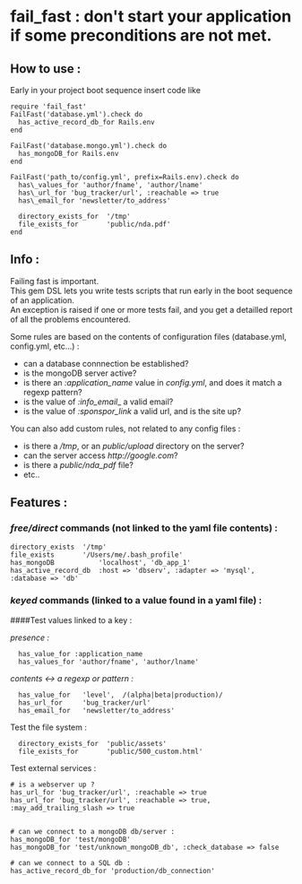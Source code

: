 # fail_fast : don't start your application if some preconditions are not met.

## How to use :

Early in your project boot sequence insert code like

    require 'fail_fast'
    FailFast('database.yml').check do
      has_active_record_db_for Rails.env
    end

    FailFast('database.mongo.yml').check do
      has_mongoDB_for Rails.env
    end

    FailFast('path_to/config.yml', prefix=Rails.env).check do
      has\_values_for 'author/fname', 'author/lname'
      has\_url_for 'bug_tracker/url', :reachable => true
      has\_email_for 'newsletter/to_address'

      directory_exists_for  '/tmp'
      file_exists_for       'public/nda.pdf'
    end


## Info :

Failing fast is important.   
This gem DSL lets you write tests scripts that run early in the boot sequence of an application.    
An exception is raised if one or more tests fail, and you get a detailled report of all the problems encountered.

Some rules are based on the contents of configuration files (database.yml, config.yml, etc...) :   

- can a database connnection be established?
- is the mongoDB server active?
- is there an _:application\_name_ value in _config.yml_, and does it match a regexp pattern?
- is the value of _:info\_email__ a valid email?
- is the value of _:sponspor\_link_ a valid url, and is the site up?

You can also add custom rules, not related to any config files :

 - is there a _/tmp_, or an _public/upload_ directory on the server?
 - can the server access _http://google.com_?
 - is there a _public/nda\_pdf_ file?
 - etc..


## Features :

### _free/direct_ commands (not linked to the yaml file contents) :

    directory_exists  '/tmp'
    file_exists       '/Users/me/.bash_profile'
    has_mongoDB           'localhost', 'db_app_1'
    has_active_record_db  :host => 'dbserv', :adapter => 'mysql', :database => 'db'


### _keyed_ commands (linked to a value found in a yaml file) :

####Test values linked to a key :   

*presence :*

      has_value_for :application_name
      has_values_for 'author/fname', 'author/lname'

*contents <-> a regexp or pattern :*

      has_value_for   'level',  /(alpha|beta|production)/   
      has_url_for     'bug_tracker/url'   
      has_email_for   'newsletter/to_address'   

Test the file system :

      directory_exists_for  'public/assets'
      file_exists_for       'public/500_custom.html'

Test external services :

    # is a webserver up ?
    has_url_for 'bug_tracker/url', :reachable => true
    has_url_for 'bug_tracker/url', :reachable => true, :may_add_trailing_slash => true


    # can we connect to a mongoDB db/server :
    has_mongoDB_for 'test/mongoDB'
    has_mongoDB_for 'test/unknown_mongoDB_db', :check_database => false

    # can we connect to a SQL db :
    has_active_record_db_for 'production/db_connection'

